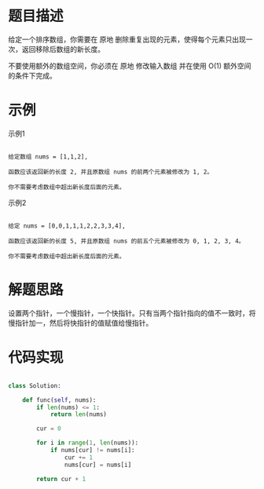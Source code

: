<!--
 * 26. 删除排序数组中的重复项
 * @LastEditors: jiang yixin
 * @Author: jiang yixin
 -->

# 题目描述

给定一个排序数组，你需要在 原地 删除重复出现的元素，使得每个元素只出现一次，返回移除后数组的新长度。

不要使用额外的数组空间，你必须在 原地 修改输入数组 并在使用 O(1) 额外空间的条件下完成。

# 示例

示例1

```text

给定数组 nums = [1,1,2],

函数应该返回新的长度 2, 并且原数组 nums 的前两个元素被修改为 1, 2。

你不需要考虑数组中超出新长度后面的元素。

```

示例2

```text

给定 nums = [0,0,1,1,1,2,2,3,3,4],

函数应该返回新的长度 5, 并且原数组 nums 的前五个元素被修改为 0, 1, 2, 3, 4。

你不需要考虑数组中超出新长度后面的元素。

```

# 解题思路

设置两个指针，一个慢指针，一个快指针。只有当两个指针指向的值不一致时，将慢指针加一，然后将快指针的值赋值给慢指针。

# 代码实现

```python

class Solution:

    def func(self, nums):
        if len(nums) <= 1:
            return len(nums)

        cur = 0

        for i in range(1, len(nums)):
            if nums[cur] != nums[i]:
                cur += 1
                nums[cur] = nums[i]

        return cur + 1
```